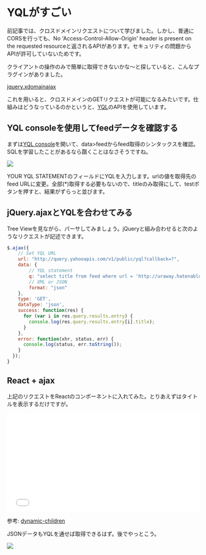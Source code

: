 # YQLがすごい

前記事では、クロスドメインリクエストについて学びました。しかし、普通にCORSを行っても、No 'Access-Control-Allow-Origin' header is present on the requested resourceと返されるAPIがあります。セキュリティの問題からAPIが許可していないためです。

クライアントの操作のみで簡単に取得できないかな〜と探していると、こんなプラグインがありました。

[jquery.xdomainajax](https://github.com/padolsey-archive/jquery.fn/blob/master/cross-domain-ajax/jquery.xdomainajax.js)

これを用いると、クロスドメインのGETリクエストが可能になるみたいです。仕組みはどうなっているのかというと、[YQL](https://developer.yahoo.com/yql/)のAPIを使用しています。

## YQL consoleを使用してfeedデータを確認する

まずは[YQL console](https://developer.yahoo.com/yql/console/)を開いて、data>feedからfeed取得のシンタックスを確認。SQLを学習したことがあるなら躓くことはなさそうですね。

<!-- 過去記事 about SQL -->

![](http://i.imgur.com/b8Ou0NT.png)

YOUR YQL STATEMENTのフィールドにYQLを入力します。urlの値を取得先のfeed URLに変更。全部(*)取得する必要もないので、titleのみ取得にして、testボタンを押すと、結果がずらっと並びます。

## jQuery.ajaxとYQLを合わせてみる

Tree Viewを見ながら、パーサしてみましょう。jQueryと組み合わせると次のようなリクエストが記述できます。

```javascript
$.ajax({
    // Set YQL URL
    url: "http://query.yahooapis.com/v1/public/yql?callback=?",
    data: {
        // YQL statement
        q: "select title from feed where url = 'http://uraway.hatenablog.com/feed'",
        // XML or JSON
        format: "json"
    },
    type: 'GET',
    dataType: 'json',
    success: function(res) {
      for (var i in res.query.results.entry) {
        console.log(res.query.results.entry[i].title);
      }
    },
    error: function(xhr, status, err) {
      console.log(status, err.toString());
    }
  });
}
```

## React + ajax

上記のリクエストをReactのコンポーネントに入れてみた。とりあえずはタイトルを表示するだけですが。

<iframe height='257' scrolling='no' src='//codepen.io/uraway/embed/PZWVGm/?height=257&theme-id=20820&default-tab=result' frameborder='no' allowtransparency='true' allowfullscreen='true' style='width: 100%;'>See the Pen <a href='http://codepen.io/uraway/pen/PZWVGm/'>Feed</a> by uraway (<a href='http://codepen.io/uraway'>@uraway</a>) on <a href='http://codepen.io'>CodePen</a>.
</iframe>

参考: [dynamic-children](http://facebook.github.io/react/docs/multiple-components.html#dynamic-children)

JSONデータもYQLを通せば取得できるはず。後でやっとこう。

![](http://i.imgur.com/1LfrpXl.png)
